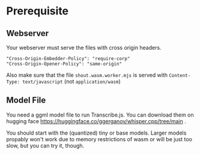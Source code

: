 # Prerequisite

## Webserver

Your webserver must serve the files with cross origin headers.

`"Cross-Origin-Embedder-Policy": "require-corp"`  
`"Cross-Origin-Opener-Policy": "same-origin"`

Also make sure that the file `shout.wasm.worker.mjs` is served with `Content-Type: text/javascript` (not `application/wasm`)

## Model File

You need a ggml model file to run Transcribe.js. You can download them on hugging face https://huggingface.co/ggerganov/whisper.cpp/tree/main .

You should start with the (quantized) tiny or base models. Larger models propably won't work due to memory restrictions of wasm or will be just too slow, but you can try it, though.
